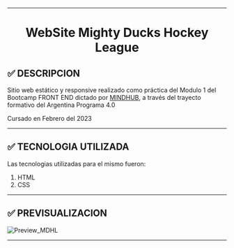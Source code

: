 ___
<h1 align="center">  WebSite Mighty Ducks Hockey League</h1>


##	:white_check_mark: DESCRIPCION

Sitio web estático y responsive realizado como práctica del Modulo 1 del Bootcamp FRONT END dictado por [MINDHUB](https://mindhubweb.com/ "WEB DE MINDHUB"), a través del trayecto formativo del Argentina Programa 4.0

Cursado en Febrero del 2023
___
##	:white_check_mark: TECNOLOGIA UTILIZADA

Las tecnologias utilizadas para el mismo fueron:

1. HTML
2. CSS
___
##	:white_check_mark: PREVISUALIZACION

![Preview_MDHL](https://user-images.githubusercontent.com/97200944/219900081-08140d73-ccc3-4a6c-aa8e-198336113484.png)
___
